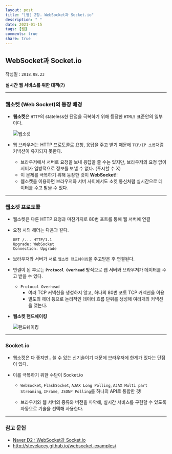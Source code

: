 ```yaml
---
layout: post
title: "[웹] 2장. WebSocket과 Socket.io"
description: " "
date: 2021-01-15
tags: [웹]
comments: true
share: true
---
```


## WebSocket과 Socket.io

작성일 : ```2018.08.23```

**실시간 웹 서비스를 위한 대책(?)**

------

### 웹소켓 (Web Socket)의 등장 배경

- **웹소켓**은 ```HTTP```의 stateless한 단점을 극복하기 위해 등장한 ```HTML5``` 표준안의 일부이다.

  ![웹소켓](https://blogfiles.pstatic.net/MjAxODA4MjNfMTIx/MDAxNTM1MDI2NDQyMDg1.ZUtbwsgxJrGd025NZGJv6mK5MvFjl5eQ_zSQIbnCgJog.8ts-2fqyMVeFhXfSawvW_NFG39Zc54ESYTKyO0gUTDsg.JPEG.3457soso/helloworld-1336-1-1.png)

- 웹 브라우저는 HTTP 프로토콜로 요청, 응답을 주고 받기 때문에 ```TCP/IP 소켓```처럼 커넥션이 유지되지 못한다. 

  - 브라우저에서 서버로 요청을 보내 응답을 줄 수는 있지만, 브라우저의 요청 없이 서버가 일방적으로 정보를 보낼 수 없다. (푸시할 수 X)
  - 이 문제를 극복하기 위해 등장한 것이 **WebSocket**!!
  - 웹소켓을 이용하면 브라우저와 서버 사이에서도 소켓 통신처럼 실시간으로 데이터를 주고 받을 수 있다.



------

### 웹소켓 프로토콜

- 웹소켓은 다른 HTTP 요청과 마찬가지로 80번 포트를 통해 웹 서버에 연결

- 요청 시의 헤더는 다음과 같다.

  ```
  GET /... HTTP/1.1  
  Upgrade: WebSocket  
  Connection: Upgrade  
  ```

- 브라우저와 서버가 서로 ```웹소켓 핸드쉐이킹```을 주고받은 후 연결된다.

- 연결이 된 후로는 **```Protocol Overhead```** 방식으로 웹 서버와 브라우저가 데이터를 주고 받을 수 있다.

  - ```Protocol Overhead  ```
    - 여러 TCP 커넥션을 생성하지 않고, 하나의 80번 포토 TCP 커넥션을 이용
    - 별도의 헤더 등으로 논리적인 데이터 흐름 단위를 생성해 여러개의 커넥션을 맺는다.

- **웹소켓 핸드쉐이킹**

  ![핸드쉐이킹](https://blogfiles.pstatic.net/MjAxODA4MjNfMTUx/MDAxNTM1MDI2NDMzMjA5.TWWN-L3rcgVbY8JtGaeluO861glarmKSUyoWdnbpXosg.4saboYTgZc-Br9yMWSv0YJ9kcUggdxHN_hj0wWQtIvwg.PNG.3457soso/websocket-lifecycle.png)

------

### Socket.io

- 웹소켓은 다 좋지만.. 쓸 수 있는 신기술이기 때문에 브라우저에 한계가 있다는 단점이 있다.

- 이를 극복하기 위한 수단이 Socket.io

  - ```WebSocket```, ```FlashSocket```, ```AJAX Long Polling```, ```AJAX Multi part Streaming```, ```IFrame```,``` JSONP Polling```를 하나의 API로 통합한 것!

  - 브라우저와 웹 서버의 종류와 버전을 파악해, 실시간 서비스를 구현할 수 있도록 자동으로 기술을 선택해 사용한다.

    

------

### 참고 문헌

- [Naver D2 : WebSocket과 Socket.io](https://d2.naver.com/helloworld/1336)
- http://stevelacey.github.io/websocket-examples/